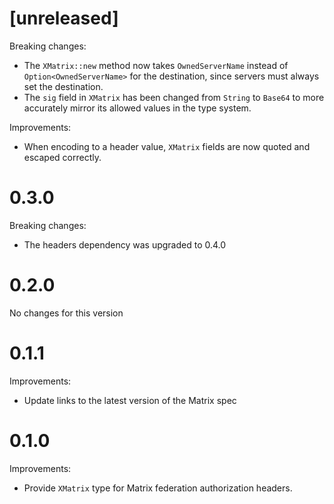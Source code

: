 # [unreleased]

Breaking changes:

- The `XMatrix::new` method now takes `OwnedServerName` instead of `Option<OwnedServerName>`
  for the destination, since servers must always set the destination.
- The `sig` field in `XMatrix` has been changed from `String` to `Base64` to more accurately
  mirror its allowed values in the type system.

Improvements:

- When encoding to a header value, `XMatrix` fields are now quoted and escaped correctly.

# 0.3.0

Breaking changes:

- The headers dependency was upgraded to 0.4.0

# 0.2.0

No changes for this version

# 0.1.1

Improvements:

* Update links to the latest version of the Matrix spec

# 0.1.0

Improvements:

* Provide `XMatrix` type for Matrix federation authorization headers.
